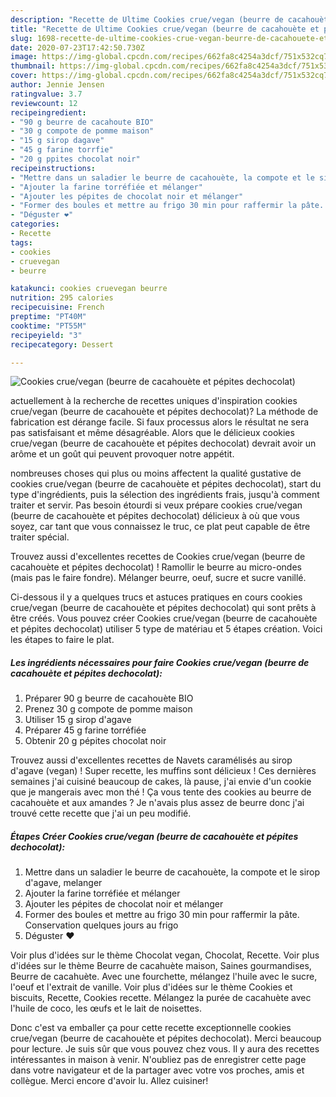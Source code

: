```yaml
---
description: "Recette de Ultime Cookies crue/vegan (beurre de cacahouète et pépites dechocolat)"
title: "Recette de Ultime Cookies crue/vegan (beurre de cacahouète et pépites dechocolat)"
slug: 1698-recette-de-ultime-cookies-crue-vegan-beurre-de-cacahouete-et-pepites-dechocolat
date: 2020-07-23T17:42:50.730Z
image: https://img-global.cpcdn.com/recipes/662fa8c4254a3dcf/751x532cq70/cookies-cruevegan-beurre-de-cacahouete-et-pepites-dechocolat-photo-principale-de-la-recette.jpg
thumbnail: https://img-global.cpcdn.com/recipes/662fa8c4254a3dcf/751x532cq70/cookies-cruevegan-beurre-de-cacahouete-et-pepites-dechocolat-photo-principale-de-la-recette.jpg
cover: https://img-global.cpcdn.com/recipes/662fa8c4254a3dcf/751x532cq70/cookies-cruevegan-beurre-de-cacahouete-et-pepites-dechocolat-photo-principale-de-la-recette.jpg
author: Jennie Jensen
ratingvalue: 3.7
reviewcount: 12
recipeingredient:
- "90 g beurre de cacahoute BIO"
- "30 g compote de pomme maison"
- "15 g sirop dagave"
- "45 g farine torrfie"
- "20 g ppites chocolat noir"
recipeinstructions:
- "Mettre dans un saladier le beurre de cacahouète, la compote et le sirop d&#39;agave, melanger"
- "Ajouter la farine torréfiée et mélanger"
- "Ajouter les pépites de chocolat noir et mélanger"
- "Former des boules et mettre au frigo 30 min pour raffermir la pâte. Conservation quelques jours au frigo"
- "Déguster ❤️"
categories:
- Recette
tags:
- cookies
- cruevegan
- beurre

katakunci: cookies cruevegan beurre 
nutrition: 295 calories
recipecuisine: French
preptime: "PT40M"
cooktime: "PT55M"
recipeyield: "3"
recipecategory: Dessert

---
```



![Cookies crue/vegan (beurre de cacahouète et pépites dechocolat)](https://img-global.cpcdn.com/recipes/662fa8c4254a3dcf/751x532cq70/cookies-cruevegan-beurre-de-cacahouete-et-pepites-dechocolat-photo-principale-de-la-recette.jpg)

actuellement à la recherche de recettes uniques d'inspiration cookies crue/vegan (beurre de cacahouète et pépites dechocolat)? La méthode de fabrication est dérange facile. Si faux processus alors le résultat ne sera pas satisfaisant et même désagréable. Alors que le délicieux cookies crue/vegan (beurre de cacahouète et pépites dechocolat) devrait avoir un arôme et un goût qui peuvent provoquer notre appétit.

nombreuses choses qui plus ou moins affectent la qualité gustative de cookies crue/vegan (beurre de cacahouète et pépites dechocolat), start du type d'ingrédients, puis la sélection des ingrédients frais, jusqu'à comment traiter et servir. Pas besoin étourdi si veux prépare cookies crue/vegan (beurre de cacahouète et pépites dechocolat) délicieux à où que vous soyez, car tant que vous connaissez le truc, ce plat peut capable de être traiter spécial.

Trouvez aussi d&#39;excellentes recettes de Cookies crue/vegan (beurre de cacahouète et pépites dechocolat) ! Ramollir le beurre au micro-ondes (mais pas le faire fondre). Mélanger beurre, oeuf, sucre et sucre vanillé.


Ci-dessous il y a quelques trucs et astuces pratiques en cours cookies crue/vegan (beurre de cacahouète et pépites dechocolat) qui sont prêts à être créés. Vous pouvez créer Cookies crue/vegan (beurre de cacahouète et pépites dechocolat) utiliser 5 type de matériau et 5 étapes création. Voici les étapes to faire le plat.

<!--inarticleads1-->

##### Les ingrédients nécessaires pour faire Cookies crue/vegan (beurre de cacahouète et pépites dechocolat):

1. Préparer 90 g beurre de cacahouète BIO
1. Prenez 30 g compote de pomme maison
1. Utiliser 15 g sirop d&#39;agave
1. Préparer 45 g farine torréfiée
1. Obtenir 20 g pépites chocolat noir


Trouvez aussi d&#39;excellentes recettes de Navets caramélisés au sirop d&#39;agave (vegan) ! Super recette, les muffins sont délicieux ! Ces dernières semaines j&#39;ai cuisiné beaucoup de cakes, là pause, j&#39;ai envie d&#39;un cookie que je mangerais avec mon thé ! Ça vous tente des cookies au beurre de cacahouète et aux amandes ? Je n&#39;avais plus assez de beurre donc j&#39;ai trouvé cette recette que j&#39;ai un peu modifié. 

<!--inarticleads2-->

##### Étapes Créer Cookies crue/vegan (beurre de cacahouète et pépites dechocolat):

1. Mettre dans un saladier le beurre de cacahouète, la compote et le sirop d&#39;agave, melanger
1. Ajouter la farine torréfiée et mélanger
1. Ajouter les pépites de chocolat noir et mélanger
1. Former des boules et mettre au frigo 30 min pour raffermir la pâte. Conservation quelques jours au frigo
1. Déguster ❤️


Voir plus d&#39;idées sur le thème Chocolat vegan, Chocolat, Recette. Voir plus d&#39;idées sur le thème Beurre de cacahuète maison, Saines gourmandises, Beurre de cacahuète. Avec une fourchette, mélangez l&#39;huile avec le sucre, l&#39;oeuf et l&#39;extrait de vanille. Voir plus d&#39;idées sur le thème Cookies et biscuits, Recette, Cookies recette. Mélangez la purée de cacahuète avec l&#39;huile de coco, les œufs et le lait de noisettes. 


Donc c'est va emballer ça pour cette recette exceptionnelle cookies crue/vegan (beurre de cacahouète et pépites dechocolat). Merci beaucoup pour lecture. Je suis sûr que vous pouvez chez vous. Il y aura des recettes  intéressantes in maison à venir. N'oubliez pas de enregistrer cette page dans votre navigateur et de la partager avec votre vos proches, amis et collègue. Merci encore d'avoir lu. Allez cuisiner!

